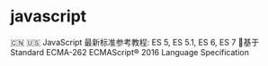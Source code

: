 # javascript
:cn: :us: JavaScript 最新标准参考教程:  ES 5, ES 5.1, ES 6, ES 7 :rocket:基于 Standard ECMA-262 ECMAScript® 2016 Language Specification
